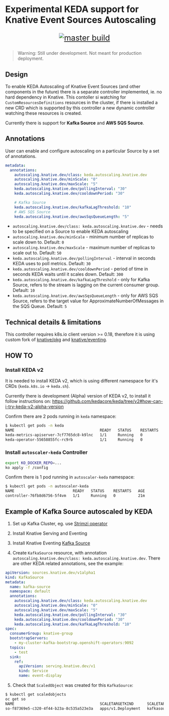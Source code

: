 # Experimental KEDA support for Knative Event Sources Autoscaling

<p style="font-size: 25px" align="center">
<a href="https://github.com/zroubalik/autoscaler-keda/actions"><img src="https://github.com/zroubalik/autoscaler-keda/workflows/master%20build/badge.svg" alt="master build"></a></p>


>Warning: Still under development. Not meant for production deployment.

## Design
To enable KEDA Autoscaling of Knative Event Sources (and other components in the future) there is a separate controller implemented, ie. no hard dependency in Knative.
This contoller si watching for `CustomResourcesDefinitions` resources in the cluster, if there is installed a new CRD which is supported by this controller a new dynamic controller watching these resources is created. 

Currently there is support for **Kafka Source** and **AWS SQS Source**.

## Annotations
User can enable and configure autoscaling on a particular Source by a set of annotations. 

```yaml
metadata:
  annotations:
    autoscaling.knative.dev/class: keda.autoscaling.knative.dev
    autoscaling.knative.dev/minScale: "0" 
    autoscaling.knative.dev/maxScale: "5" 
    keda.autoscaling.knative.dev/pollingInterval: "30" 
    keda.autoscaling.knative.dev/cooldownPeriod: "30" 

    # Kafka Source
    keda.autoscaling.knative.dev/kafkaLagThreshold: "10"
    # AWS SQS Source
    keda.autoscaling.knative.dev/awsSqsQueueLength: "5"
```

- `autoscaling.knative.dev/class: keda.autoscaling.knative.dev` -  needs to be specified on a Source to enable KEDA autoscaling
- `autoscaling.knative.dev/minScale` - minimum number of replicas to scale down to. Default: `0`
- `autoscaling.knative.dev/maxScale` - maximum number of replicas to scale out to. Default: `50`
- `keda.autoscaling.knative.dev/pollingInterval` - interval in seconds KEDA uses to poll metrics. Default: `30`
- `keda.autoscaling.knative.dev/cooldownPeriod` - period of time in seconds KEDA waits until it scales down. Default: `300`
- `keda.autoscaling.knative.dev/kafkaLagThreshold` - only for Kafka Source, refers to the stream is lagging on the current consumer group. Default: `10`
- `keda.autoscaling.knative.dev/awsSqsQueueLength` - only for AWS SQS Source, refers to the target value for ApproximateNumberOfMessages in the SQS Queue. Default: `5`


## Technical details & limitations
This controller requires k8s.io client version >= 0.18, therefore it is using custom fork of [knative/pkg](https://github.com/zroubalik/pkg/tree/k8s18) and [knative/eventing](https://github.com/zroubalik/eventing/tree/k8s18).

## HOW TO

### Install KEDA v2

It is needed to install KEDA v2, which is using different namespace for it's CRDs (`keda.k8s.io` -> `keda.sh`).

Currently there is development (Alpha) version of KEDA v2, to install it follow instructions on:
https://github.com/kedacore/keda/tree/v2#how-can-i-try-keda-v2-alpha-version


Confirm there are 2 pods running in `keda` namespace:

```bash
$ kubectl get pods -n keda
NAME                                      READY   STATUS    RESTARTS   AGE
keda-metrics-apiserver-7cf7765dc8-k9lnc   1/1     Running   0          5m2s
keda-operator-55658855fc-rc9rb            1/1     Running   0          5m3s
```

### Install `autoscaler-keda` Controller

```bash
export KO_DOCKER_REPO=...
ko apply -f /config
```

Confirm there is 1 pod running in `autoscaler-keda` namespace:

```bash
$ kubectl get pods -n autoscaler-keda
NAME                          READY   STATUS    RESTARTS   AGE
controller-76fb8d6756-5f4vm   1/1     Running   0          21m
```





## Example of Kafka Source autoscaled by KEDA

1. Set up Kafka Cluster, eg. use [Strimzi operator](https://strimzi.io/)

2. Install Knative Serving and Eventing 

3. Install Knative Eventing [Kafka Source](https://github.com/knative/eventing-contrib/tree/master/kafka/source)

4. Create `KafkaSource` resource, with annotation `autoscaling.knative.dev/class: keda.autoscaling.knative.dev`. There are other KEDA related annotations, see the example:

```yaml
apiVersion: sources.knative.dev/v1alpha1
kind: KafkaSource
metadata:
  name: kafka-source
  namespace: default
  annotations:
    autoscaling.knative.dev/class: keda.autoscaling.knative.dev
    autoscaling.knative.dev/minScale: "0" 
    autoscaling.knative.dev/maxScale: "5" 
    keda.autoscaling.knative.dev/pollingInterval: "30" 
    keda.autoscaling.knative.dev/cooldownPeriod: "30" 
    keda.autoscaling.knative.dev/kafkaLagThreshold: "10"
spec:
  consumerGroup: knative-group
  bootstrapServers: 
    - my-cluster-kafka-bootstrap.openshift-operators:9092 
  topics: 
    - test
  sink:
    ref:
      apiVersion: serving.knative.dev/v1
      kind: Service
      name: event-display
```

5. Check that `ScaledObject` was created for this `KafkaSource`:

```bash
$ kubectl get scaledobjects
oc get so 
NAME                                      SCALETARGETKIND      SCALETARGETNAME                                                 TRIGGERS   AUTHENTICATION   READY   ACTIVE   AGE
so-f87369e5-c320-4f44-b23a-8c535a523e3a   apps/v1.Deployment   kafkasource-kafka-source-f87369e5-c320-4f44-b23a-8c535a523e3a   kafka                       True    False     6m5s
```